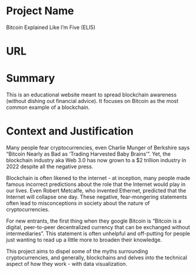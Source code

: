 # Project Name
Bitcoin Explained Like I’m Five (ELI5)
# URL
# Summary
This is an educational website meant to spread blockchain awareness (without dishing out financial advice). It focuses on Bitcoin as the most common example of a blockchain. 
# Context and Justification
Many people fear cryptocurrencies, even Charlie Munger of Berkshire says “Bitcoin Nearly as Bad as ‘Trading Harvested Baby Brains’”. Yet, the blockchain industry aka Web 3.0 has now grown to a $2 trillion industry in 2022 despite all the negative press.

Blockchain is often likened to the internet - at inception, many people made famous incorrect predictions about the role that the Internet would play in our lives. Even Robert Metcalfe, who invented Ethernet, predicted that the Internet will collapse one day. These negative, fear-mongering statements often lead to misconceptions in society about the nature of cryptocurrencies. 

For new entrants, the first thing when they google Bitcoin is “Bitcoin is a digital, peer-to-peer decentralized currency that can be exchanged without intermediaries”. This statement is often unhelpful and off-putting for people just wanting to read up a little more to broaden their knowledge. 

This project aims to dispel some of the myths surrounding cryptocurrencies, and generally, blockchains and delves into the technical aspect of how they work - with data visualization.

